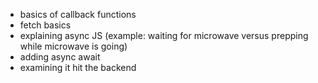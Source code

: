 - basics of callback functions
- fetch basics
- explaining async JS (example: waiting for microwave versus prepping while microwave is going)
- adding async await
- examining it hit the backend